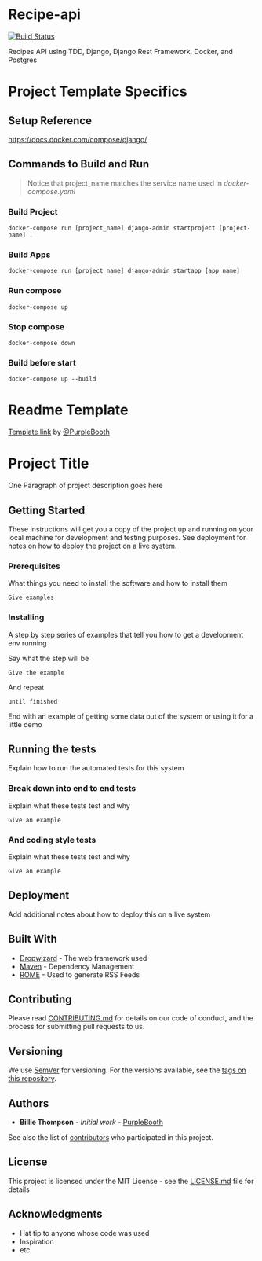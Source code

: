 # Recipe-api

[![Build Status](https://travis-ci.org/henryvalbuena/recipe-api.svg?branch=master)](https://travis-ci.org/henryvalbuena/recipe-api)

Recipes API using TDD, Django, Django Rest Framework, Docker, and Postgres

# Project Template Specifics

## Setup Reference
https://docs.docker.com/compose/django/

## Commands to Build and Run

> Notice that project_name matches the service name used in *docker-compose.yaml*

### Build Project
```
docker-compose run [project_name] django-admin startproject [project-name] .
```
### Build Apps
```
docker-compose run [project_name] django-admin startapp [app_name]
```

### Run compose
```
docker-compose up
```

### Stop compose
```
docker-compose down
```

### Build before start
```
docker-compose up --build
```

# Readme Template

[Template link](https://gist.github.com/PurpleBooth/109311bb0361f32d87a2)
by [@PurpleBooth](https://github.com/PurpleBooth)

# Project Title

One Paragraph of project description goes here

## Getting Started

These instructions will get you a copy of the project up and running on your local machine for development and testing purposes. See deployment for notes on how to deploy the project on a live system.

### Prerequisites

What things you need to install the software and how to install them

```
Give examples
```

### Installing

A step by step series of examples that tell you how to get a development env running

Say what the step will be

```
Give the example
```

And repeat

```
until finished
```

End with an example of getting some data out of the system or using it for a little demo

## Running the tests

Explain how to run the automated tests for this system

### Break down into end to end tests

Explain what these tests test and why

```
Give an example
```

### And coding style tests

Explain what these tests test and why

```
Give an example
```

## Deployment

Add additional notes about how to deploy this on a live system

## Built With

* [Dropwizard](http://www.dropwizard.io/1.0.2/docs/) - The web framework used
* [Maven](https://maven.apache.org/) - Dependency Management
* [ROME](https://rometools.github.io/rome/) - Used to generate RSS Feeds

## Contributing

Please read [CONTRIBUTING.md](https://gist.github.com/PurpleBooth/b24679402957c63ec426) for details on our code of conduct, and the process for submitting pull requests to us.

## Versioning

We use [SemVer](http://semver.org/) for versioning. For the versions available, see the [tags on this repository](https://github.com/your/project/tags). 

## Authors

* **Billie Thompson** - *Initial work* - [PurpleBooth](https://github.com/PurpleBooth)

See also the list of [contributors](https://github.com/your/project/contributors) who participated in this project.

## License

This project is licensed under the MIT License - see the [LICENSE.md](LICENSE.md) file for details

## Acknowledgments

* Hat tip to anyone whose code was used
* Inspiration
* etc
